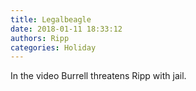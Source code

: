 ```yaml
---
title: Legalbeagle
date: 2018-01-11 18:33:12
authors: Ripp
categories: Holiday
---
```


 In the video Burrell threatens Ripp with jail.